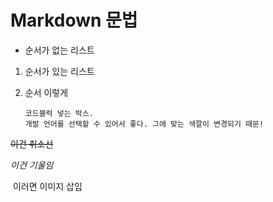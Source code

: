 

# Markdown 문법

- 순서가 없는 리스트

1. 순서가 있는 리스트

2. 순서 이렇게

   ``` 
   코드블럭 넣는 박스.
   개발 언어를 선택할 수 있어서 좋다. 그에 맞는 색깔이 변경되기 때문!
   ```

~~이건 취소선~~

*이건 기울임*

![]() 이러면 이미지 삽입